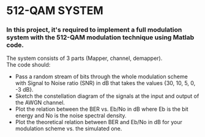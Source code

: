 # 512-QAM SYSTEM
### In this project, it's required to implement a full modulation system with the 512-QAM modulation technique using Matlab code.
The system consists of 3 parts (Mapper, channel, demapper).  
The code should:  
* Pass a random stream of bits through the whole modulation scheme with Signal to Noise ratio (SNR) in dB that takes the values {30, 10, 5, 0, -3 dB}.  
* Sketch the constellation diagram of the signals at the input and output of the AWGN channel.  
* Plot the relation between the BER vs. Eb/No in dB where Eb is the bit energy and No is the noise spectral density.  
* Plot the theoretical relation between BER and Eb/No in dB for your modulation scheme vs. the simulated one.
